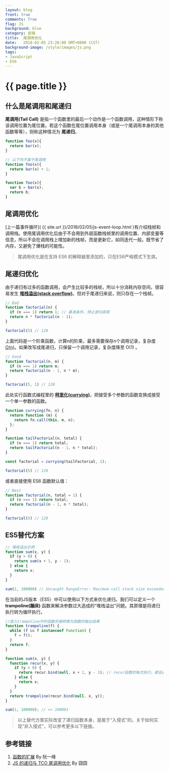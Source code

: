 ```yaml
---
layout: blog
front: true
comments: True
flag: JS
background: blue
category: 前端
title:  尾调用优化
date:   2018-02-05 23:26:00 GMT+0800 (CST)
background-image: /style/images/js.png
tags:
- JavaScript
- ES6
---
```

# {{ page.title }}

## 什么是尾调用和尾递归

**尾调用(Tail Call)** 是指一个函数里的最后一个动作是一个函数调用，这种情形下称该调用位置为尾位置。若这个函数在尾位置调用本身（或是一个尾调用本身的其他函数等等），则称这种情况为 **尾递归**。

```js
function foo(x){
  return bar(x);
}

// 以下均不属于尾调用
function foo(x){
  return bar(x) + 1;
}

function foo(x){
  var b = bar(x);
  return b;
}
```

## 尾调用优化

[上一篇事件循环]( {{ site.url }}/2018/02/05/js-event-loop.html )有介绍栈帧和调用栈。使用尾调用优化后由于不会用到外层函数栈帧里的调用位置、内部变量等信息，所以不会在调用栈上增加新的栈帧，而是更新它，如同迭代一般。既节省了内存，又避免了爆栈的可能性。

> 尾调用优化是在支持 ES6 的解释器里添加的，只在ES6严格模式下生效。

## 尾递归优化

由于递归有过多的函数调用，会产生比较多的栈帧，所以十分消耗内存空间，很容易发生 **[堆栈溢出(stack overflow)](https://zh.wikipedia.org/wiki/%E5%A0%86%E7%96%8A%E6%BA%A2%E4%BD%8D)**。但对于尾递归来说，则只存在一个栈帧。

```js
// Bad
function factorial(n) {
  if (n === 1) return 1; // 基准条件，停止递归调用
  return n * factorial(n - 1);
}

factorial(5) // 120
```

上面代码是一个阶乘函数，计算n的阶乘，最多需要保存n个调用记录，复杂度 [O(n)](https://zh.wikipedia.org/wiki/%E5%A4%A7O%E7%AC%A6%E5%8F%B7)。如果改写成尾递归，只保留一个调用记录，复杂度降至 O(1) 。

```js
// Good
function factorial(n, m) {
  if (n === 1) return m;
  return factorial(n - 1, n * m);
}

factorial(5, 1) // 120
```

此处实行函数式编程里的 **[柯里化(currying)](https://zh.wikipedia.org/wiki/%E6%9F%AF%E9%87%8C%E5%8C%96)**，把接受多个参数的函数变换成接受一个单一参数的函数。

```js
function currying(fn, n) {
  return function (m) {
    return fn.call(this, m, n);
  };
}

function tailFactorial(n, total) {
  if (n === 1) return total;
  return tailFactorial(n - 1, n * total);
}

const factorial = currying(tailFactorial, 1);

factorial(5) // 120
```

或者直接使用 ES6 函数默认值：

```js
// Best
function factorial(n, total = 1) {
  if (n === 1) return total;
  return factorial(n - 1, n * total);
}

factorial(5) // 120
```

## ES5替代方案

```js
// 堆栈溢出示例
function sum(x, y) {
  if (y > 0) {
    return sum(x + 1, y - 1);
  } else {
    return x;
  }
}

sum(1, 100000) // Uncaught RangeError: Maximum call stack size exceeded
```

在当前的JS版本（ES5）中可以使用以下方式来优化递归。我们可以定义一个 **trampoline(蹦床)** 函数来解决参数过大造成的“堆栈溢出”问题。其原理是将递归执行转为循环执行。

```js
//放入trampoline中的函数将被转换为函数的输出结果
function trampoline(f) {
  while (f && f instanceof Function) {
    f = f();
  }
  return f;
}

function sum(x, y) {
  function recur(x, y) {
    if (y > 0) {
      return recur.bind(null, x + 1, y - 1); // recur函数的每次执行，都会返回自身的另一个版本
    } else {
      return x;
    }
  }
  return trampoline(recur.bind(null, x, y));
}

sum(1, 100000); // => 100001
```

> 以上替代方案实际改变了递归函数本身，是属于“入侵式”的。关于如何实现“非入侵式”，可以参考更多以下链接。

## 参考链接

1. [函数的扩展](http://es6.ruanyifeng.com/#docs/function#%E5%B0%BE%E8%B0%83%E7%94%A8%E4%BC%98%E5%8C%96) By 阮一峰
1. [JS 的递归与 TCO 尾调用优化](https://segmentfault.com/a/1190000004018047) By 囧囧
